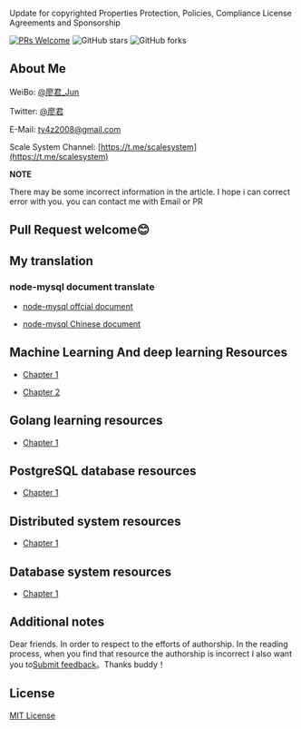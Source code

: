 


Update for copyrighted Properties Protection, Policies, Compliance License Agreements and Sponsorship 











[![PRs Welcome](https://img.shields.io/badge/PRs-welcome-brightgreen.svg?style=flat-square)](http://makeapullrequest.com) ![GitHub stars](https://img.shields.io/github/stars/ty4z2008/qix.svg?style=plastic) ![GitHub forks](https://img.shields.io/github/forks/ty4z2008/qix.svg?color=blue&style=plastic) 

## About Me

WeiBo: [@廖君_Jun](http://weibo.com/ty4z2008)

Twitter: [@廖君](https://twitter.com/ty4z2008)

E-Mail: ty4z2008@gmail.com

Scale System Channel: [https://t.me/scalesystem](https://t.me/scalesystem)

**NOTE** 

There may be some incorrect information in the article. I hope i can correct error with you.  you can contact me with Email or PR

## Pull Request welcome:blush:

## My translation

### node-mysql document translate

- [node-mysql offcial document](https://github.com/felixge/node-mysql/blob/master/Readme.md)

- [node-mysql Chinese document](https://github.com/ty4z2008/Qix/blob/master/node.md)

## Machine Learning And deep learning Resources

- [Chapter 1](https://github.com/ty4z2008/Qix/blob/master/dl.md)

- [Chapter 2](https://github.com/ty4z2008/Qix/blob/master/dl2.md)

## Golang learning resources

- [Chapter 1](https://github.com/ty4z2008/Qix/blob/master/golang.md)


## PostgreSQL database resources

- [Chapter 1](https://github.com/ty4z2008/Qix/blob/master/pg.md)


## Distributed system resources

- [Chapter 1](https://github.com/ty4z2008/Qix/blob/master/ds.md)

## Database system resources

- [Chapter 1](https://github.com/ty4z2008/Qix/blob/master/db.md)



## Additional notes

Dear friends. In order to respect to  the efforts   of authorship. In the reading process, when you find that resource the authorship is incorrect I also want you to[Submit feedback](https://github.com/ty4z2008/Qix/issues)。Thanks buddy！

## License

[MIT License](https://github.com/ty4z2008/Qix/blob/master/License.md)
